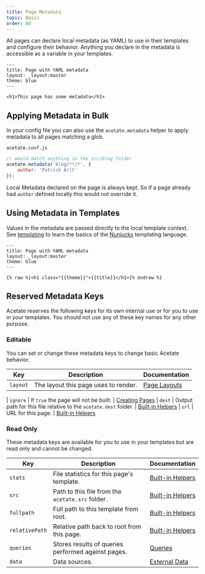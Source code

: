 ```yaml
---
title: Page Metadata
topic: Basic
order: 60
---
```


All pages can declare local metadata (as YAML) to use in their templates and configure their behavior. Anything you declare in the metadata is accessible as a variable in your templates.

```
---
title: Page with YAML metadata
layout: _layout:master
theme: blue
---

<h1>This page has some metadata</h1>
```

## Applying Metadata in Bulk

In your config file you can also use the `acetate.metadata` helper to apply metadata to all pages matching a glob.

<code class="filename">acetate.conf.js</code>
```js
// would match anything in the src/blog folder
acetate.metadata('blog/**/*', {
    author: 'Patrick Arlt'
});
```

Local Metadata declared on the page is always kept. So if a page already had `author` defined locally this would not override it.

## Using Metadata in Templates

Values in the metadata are passed directly to the local template context. See [templating](/documentation/templating) to learn the basics of the [Nunjucks](https://mozilla.github.io/nunjucks/) templating language.

```
---
title: Page with YAML metadata
layout: _layout:master
theme: blue
---

{% raw %}<h1 class="{{theme}}">{{title}}</h1>{% endraw %}
```

## Reserved Metadata Keys

Acetate reserves the following keys for its own internal use or for you to use in your templates. You should not use any of these key names for any other purpose.

### Editable

You can set or change these metadata keys to change basic Acetate behavior.

| Key | Description | Documentation |
| --- | ----------- | ------------- |
| `layout` | The layout this page uses to render. | [Page Layouts](/documentation/layouts/)

| `ignore` | If `true` the page will not be built. | [Creating Pages](/documentation/creating-pages)
| `dest` | Output path for this file relative to the `acetate.dest` folder. | [Built-in Helpers](/documentation/built-in-helpers)
| `url` | URL for this page. | [Built-in Helpers](/documentation/built-in-helpers)

### Read Only

These metadata keys are available for you to use in your templates but are read only and cannot be changed.

| Key | Description | Documentation |
| --- | ----------- | ------------- |
| `stats` | File statistics for this page's template. | [Built-in Helpers](/documentation/built-in-helpers)
| `src` | Path to this file from the `acetate.src` folder. | [Built-in Helpers](/documentation/built-in-helpers)
| `fullpath` | Full path to this template from root. | [Built-in Helpers](/documentation/built-in-helpers)
| `relativePath` | Relative path back to root from this page. | [Built-in Helpers](/documentation/built-in-helpers)
| `queries` | Stores results of queries performed against pages. | [Queries](/documentation/querying-pages/)
| `data` | Data sources. | [External Data](/documentation/external-data)
